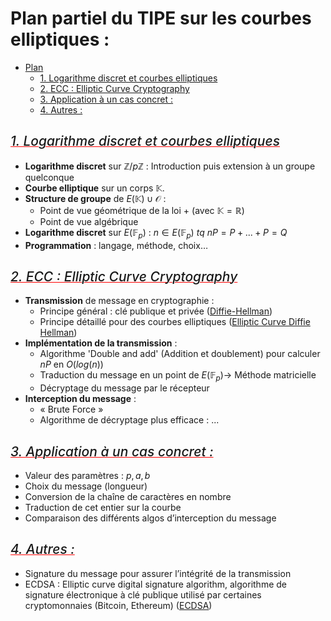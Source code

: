 # Plan partiel du TIPE sur les courbes elliptiques :

<!-- TOC -->
* [Plan](#plan-partiel-du-tipe-sur-les-courbes-elliptiques-)
  * [1. Logarithme discret et courbes elliptiques](#1-logarithme-discret-et-courbes-elliptiques)
  * [2. ECC : Elliptic Curve Cryptography](#2-ecc--elliptic-curve-cryptography)
  * [3. Application à un cas concret :](#3-application--un-cas-concret-)
  * [4. Autres :](#4-autres-)
<!-- TOC -->

<style>
h2 {
	text-decoration: underline red 1px;
	font-style: italic;
	font-weight: 500
}
</style>

## 1. Logarithme discret et courbes elliptiques

- **Logarithme discret** sur $\mathbb{Z}/p\mathbb{Z}$ : Introduction puis extension à un groupe quelconque
- **Courbe elliptique** sur un corps $\mathbb{K}$.
- **Structure de groupe** de $E(\mathbb{K}) \cup \mathcal{O}$ :
  - Point de vue géométrique de la loi + (avec $\mathbb{K} = \mathbb{R}$)
  - Point de vue algébrique
- **Logarithme discret** sur $E(\mathbb{F}_p)$ : $n \in E(\mathbb{F}_p) \ tq\ nP = P + ... + P  = Q$
- **Programmation** : langage, méthode, choix…

## 2. ECC : Elliptic Curve Cryptography

- **Transmission** de message en cryptographie :
  - Principe général : clé publique et privée ([Diffie-Hellman](https://fr.wikipedia.org/wiki/%C3%89change_de_cl%C3%A9s_Diffie-Hellman))
  - Principe détaillé pour des courbes elliptiques ([Elliptic Curve Diffie Hellman](https://youtu.be/F3zzNa42-tQ?t=709))
- **Implémentation de la transmission** :
  - Algorithme 'Double and add' (Addition et doublement) pour calculer $nP$ en $O(log(n))$
  - Traduction du message en un point de $E(\mathbb{F}_p) \rightarrow$ Méthode matricielle
  - Décryptage du message par le récepteur
- **Interception du message** :
  - « Brute Force »
  - Algorithme de décryptage plus efficace : ...

## 3. Application à un cas concret :

- Valeur des paramètres : $p, a, b$
- Choix du message (longueur)
- Conversion de la chaîne de caractères en nombre
- Traduction de cet entier sur la courbe
- Comparaison des différents algos d’interception du message

## 4. Autres :

- Signature du message pour assurer l’intégrité de la transmission
- ECDSA : Elliptic curve digital signature algorithm, algorithme de signature électronique à clé publique utilisé par certaines cryptomonnaies (Bitcoin, Ethereum) ([ECDSA](https://fr.wikipedia.org/wiki/Elliptic_curve_digital_signature_algorithm))
